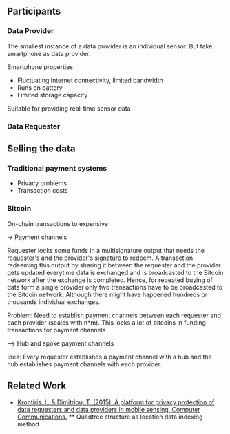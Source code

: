 
## Participants

### Data Provider

The smallest instance of a data provider is an individual sensor. But take smartphone as data provider. 

Smartphone properties

* Fluctuating Internet connectivity, limited bandwidth
* Runs on battery
* Limited storage capacity

Suitable for providing real-time sensor data


### Data Requester


## Selling the data

### Traditional payment systems

* Privacy problems
* Transaction costs

### Bitcoin

On-chain transactions to expensive

-> Payment channels

Requester locks some funds in a multisignature output that needs the requester's and the provider's signature to redeem. A transaction redeeming this output by sharing it between the requester and the provider gets updated everytime data is exchanged and is broadcasted to the Bitcoin network after the exchange is completed. Hence, for repeated buying of data form a single provider only two transactions have to be broadcasted to the Bitcoin network. Although there might have happened hundreds or thousands individual exchanges. 

Problem: Need to establish payment channels between each requester and each provider (scales with n*m). This locks a lot of bitcoins in funding transactions for payment channels

--> Hub and spoke payment channels

Idea: Every requester establishes a payment channel with a hub and the hub establishes payment channels with each provider. 



## Related Work

* [Krontiris, I., & Dimitriou, T. (2015). A platform for privacy protection of data requesters and data providers in mobile sensing. Computer Communications.](http://www.sciencedirect.com/science/article/pii/S0140366415000560)
  ** Quadtree structure as location data indexing method
